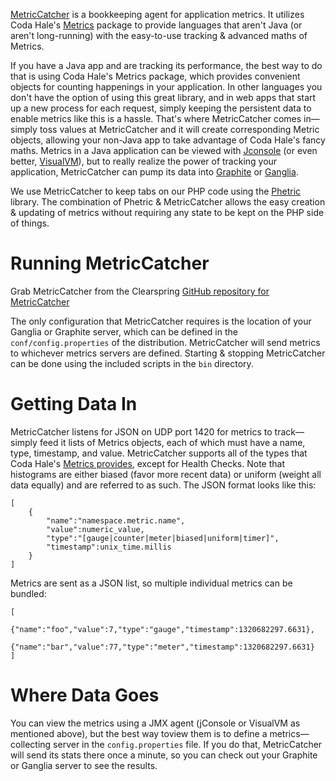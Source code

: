 [MetricCatcher](http://github.com/clearspring/MetricCatcher) is a bookkeeping agent for application metrics.  It
utilizes Coda Hale's [Metrics](http://github.com/codahale/metrics) package to provide languages that aren't Java (or
aren't long-running) with the easy-to-use tracking & advanced maths of Metrics.

If you have a Java app and are tracking its performance, the best way to do that is using Coda Hale's Metrics package,
which provides convenient objects for counting happenings in your application.  In other languages you don't have the
option of using this great library, and in web apps that start up a new process for each request, simply keeping the
persistent data to enable metrics like this is a hassle.  That's where MetricCatcher comes in—simply toss values at
MetricCatcher and it will create corresponding Metric objects, allowing your non-Java app to take advantage of Coda
Hale's fancy maths.  Metrics in a Java application can be viewed with
[Jconsole](http://openjdk.java.net/tools/svc/jconsole/) (or even better, [VisualVM](http://visualvm.java.net)), but to
really realize the power of tracking your application, MetricCatcher can pump its data into
[Graphite](http://graphite.wikidot.com) or [Ganglia](http://ganglia.sourceforge.net).

We use MetricCatcher to keep tabs on our PHP code using the [Phetric](http://github.com/clearspring/phetric) library.
The combination of Phetric & MetricCatcher allows the easy creation & updating of metrics without requiring any state to
be kept on the PHP side of things.

# Running MetricCatcher

Grab MetricCatcher from the Clearspring [GitHub repository for MetricCatcher](http://github.com/clearspring/MetricCatcher)

The only configuration that MetricCatcher requires is the location of your Ganglia or Graphite server, which can be
defined in the `conf/config.properties` of the distribution.  MetricCatcher will send metrics to whichever metrics
servers are defined.  Starting & stopping MetricCatcher can be done using the included scripts in the `bin` directory.

# Getting Data In

MetricCatcher listens for JSON on UDP port 1420 for metrics to track—simply feed it lists of Metrics objects, each of
which must have a name, type, timestamp, and value.  MetricCatcher supports all of the types that Coda Hale's [Metrics
provides](http://metrics.codahale.com/getting-started.html), except for Health Checks.  Note that histograms are either
biased (favor more recent data) or uniform (weight all data equally) and are referred to as such.  The JSON format looks
like this:

    [
        {
            "name":"namespace.metric.name",
            "value":numeric_value,
            "type":"[gauge|counter|meter|biased|uniform|timer]",
            "timestamp":unix_time.millis
        }
    ]

Metrics are sent as a JSON list, so multiple individual metrics can be bundled:

    [
        {"name":"foo","value":7,"type":"gauge","timestamp":1320682297.6631},
        {"name":"bar","value":77,"type":"meter","timestamp":1320682297.6631}
    ]

# Where Data Goes

You can view the metrics using a JMX agent (jConsole or VisualVM as mentioned above), but the best way toview them is to
define a metrics—collecting server in the `config.properties` file.  If you do that, MetricCatcher will send its stats
there once a minute, so you can check out your Graphite or Ganglia server to see the results.
